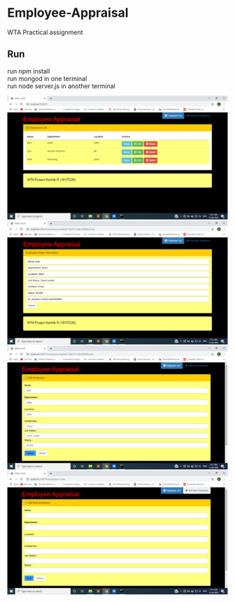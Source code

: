 # Employee-Appraisal
WTA Practical assignment

## Run
run npm install<br>
run mongod in one terminal<br>
run node server.js in another terminal

![](images/Screenshot%20(20).png)
![](images/Screenshot%20(21).png)
![](images/Screenshot%20(22).png)
![](images/Screenshot%20(23).png)
